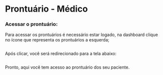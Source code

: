 # Prontuário - Médico

### Acessar o prontuário:

Para acessar os prontuários é necessário estar logado, na dashboard clique no ícone que representa os prontuários a esquerda;

<figure><img src="../../../.gitbook/assets/Captura de Tela 2023-05-23 às 14.46.49 (1).png" alt=""><figcaption></figcaption></figure>

Após clicar, você será redirecionado para a tela abaixo:

<figure><img src="../../../.gitbook/assets/Captura de Tela 2023-05-23 às 14.48.08 (1).png" alt=""><figcaption></figcaption></figure>

Pronto, aqui você tem acesso ao prontuário dos seu paciente.
